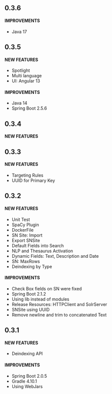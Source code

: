 
## 0.3.6

#### IMPROVEMENTS
* Java 17

## 0.3.5

#### NEW FEATURES
* Spotlight
* Multi language
* UI: Angular 13

#### IMPROVEMENTS
* Java 14
* Spring Boot 2.5.6

## 0.3.4

#### NEW FEATURES

## 0.3.3

#### NEW FEATURES
* Targeting Rules
* UUID for Primary Key

## 0.3.2

#### NEW FEATURES
* Unit Test
* SpaCy Plugin
* DockerFile
* SN Site: Import
* Export SNSite
* Default Fields into Search
* NLP and Thesaurus Activation
* Dynamic Fields: Text, Description and Date
* SN: MaxRows
* Deindexing by Type

#### IMPROVEMENTS
* Check Box fields on SN were fixed
* Spring Boot 2.1.2
* Using lib instead of modules
* Release Resources: HTTPClient and SolrServer
* SNSite using UUID
* Remove newline and trim to concatenated Text

## 0.3.1

#### NEW FEATURES
* Deindexing API

#### IMPROVEMENTS
* Spring Boot 2.0.5
* Gradle 4.10.1
* Using WebJars